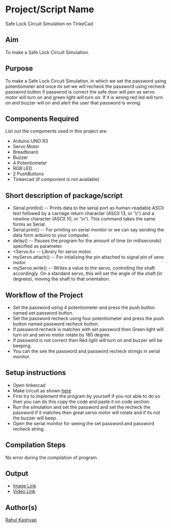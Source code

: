 # Project/Script Name

Safe Lock Circuit Simulation on TinkeCad

## Aim

To make a Safe Lock Circuit Simulation. 

## Purpose

To make a Safe Lock Circuit Simulation. in which we set the password using potentiometer and once its set we will recheck the password using recheck password button if passwrod is correct the safe door will pen as servo motor will turn on and green light will turn on. If it is wrong red led will turn on and buzzer will on and alert the user that password is wrong.

## Components Required

List out the components used in this project are:
* Arduino UNO R3
* Servo Motor
* Breadboard
* Buzzer
* 4 Potentiometer
* RGB LED
* 2 PushButtons
* Tinkercad (if component is not available)


## Short description of package/script

* Serial.println() -- Prints data to the serial port as human-readable ASCII text followed by a carriage return character (ASCII 13, or '\r') and a newline character (ASCII 10, or '\n'). This command takes the same forms as Serial.
* Serial.print() -- For printing on serial monitor or we can say sending the data form arduino to your computer.
* delay() -- Pauses the program for the amount of time (in milliseconds) specified as parameter.
* <Servo.h> -- Library for servo motor.
* myServo.attach() -- For intializing the pin attached to signal pin of sevo motor.
* myServo.write() -- Writes a value to the servo, controlling the shaft accordingly. On a standard servo, this will set the angle of the shaft (in degrees), moving the shaft to that orientation.

## Workflow of the Project

* Set the password using 4 potentiometer and press the push button named set password button.
* Set the password recheck using four potentiometer and press the push button named password recheck button.
* If password recheck is matches with set password then Green light will turn on and servo motor rotate by 180 degree.
* If password is not correct then Red light will turn on and buzzer will be beeping.
* You can the see the password and password recheck strings in serial monitor.


## Setup instructions

* Open tinkercad
* Make circuit as shown [here](https://github.com/rk18venom/IoT-Spot/blob/Safe-Lock-Circuit/Arduino/Safe%20Lock%20Cicruit%20Simulation%20on%20TinkerCad/Images/Circuit%20Image.png)
* First try to implement the program by yourself if you not able to do so then you can do this copy the code and paste it on code section.
* Run the simulation and set the password and set the recheck the password if it matches then great servo motor will rotate and if its not the buzzer will beep.
* Open the serial monitor for seeing the set password and password recheck string.

## Compilation Steps

No error during the compilation of program.

## Output

* [Image Link](https://github.com/rk18venom/IoT-Spot/blob/Safe-Lock-Circuit/Arduino/Safe%20Lock%20Cicruit%20Simulation%20on%20TinkerCad/Images/Circuit%20Image.png)
* [Video Link](https://github.com/rk18venom/IoT-Spot/tree/Safe-Lock-Circuit/Arduino/Safe%20Lock%20Cicruit%20Simulation%20on%20TinkerCad/Videos)


## Author(s)

[Rahul Kashyap](https://github.com/rk18venom)

